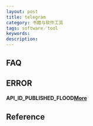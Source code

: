 ```yaml
---
layout: post
title: telegram
category: 书籍与软件工具
tags: software／tool
keywords: 
description: 
---
```


## FAQ

## ERROR

#### API_ID_PUBLISHED_FLOOD[More](https://core.telegram.org/api/obtaining_api_id)

## Reference

